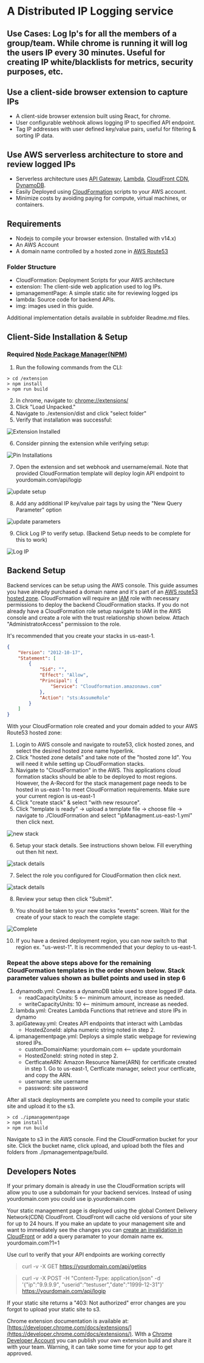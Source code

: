# A Distributed IP Logging service

## Use Cases: Log Ip's for all the members of a group/team. While chrome is running it will log the users IP every 30 minutes. Useful for creating IP white/blacklists for metrics, security purposes, etc.

## Use a client-side browser extension to capture IPs

- A client-side browser extension built using React, for chrome.
- User configurable webhook allows logging IP to specified API endpoint.
- Tag IP addresses with user defined key/value pairs, useful for filtering & sorting IP data.

## Use AWS serverless architecture to store and review logged IPs

- Serverless architecture uses [API Gateway](https://aws.amazon.com/api-gateway/), [Lambda](https://aws.amazon.com/lambda/), [CloudFront CDN](https://aws.amazon.com/cloudfront/), [DynamoDB](https://aws.amazon.com/dynamodb/).
- Easily Deployed using [CloudFormation](https://aws.amazon.com/CloudFormation/) scripts to your AWS account.
- Minimize costs by avoiding paying for compute, virtual machines, or containers.

## Requirements

- Nodejs to compile your browser extension. (Installed with v14.x)
- An AWS Account
- A domain name controlled by a hosted zone in [AWS Route53](https://aws.amazon.com/route53/)

### Folder Structure

- CloudFormation: Deployment Scripts for your AWS architecture
- extension: The client-side web application used to log IPs.
- ipmanagementPage: A simple static site for reviewing logged ips
- lambda: Source code for backend APIs.
- img: images used in this guide.

 Additional implementation details available in subfolder Readme.md files.

## Client-Side Installation & Setup

### Required [Node Package Manager(NPM)](https://www.npmjs.com/)

1. Run the following commands from the CLI:

```CLI
> cd /extension
> npm install
> npm run build
```

2. In chrome, navigate to:  [chrome://extensions/](chrome://extensions/)
3. Click "Load Unpacked."
4. Navigate to ./extension/dist and click "select folder"
5. Verify that installation was successful:

![Extension Installed](./img/extensionInstalled.png)

6. Consider pinning the extension while verifying setup:

![Pin Installations](./img/pintExtension.png)

7. Open the extension and set webhook and username/email. Note that provided CloudFormation template will deploy login API endpoint to yourdomain.com/api/logip

![update setup](./img/update.png)

8. Add any additional IP key/value pair tags by using the "New Query Parameter" option

![update parameters](./img/param.png)

9. Click Log IP to verify setup. (Backend Setup needs to be complete for this to work)

![Log IP](./img/log.png)

## Backend Setup

Backend services can be setup using the AWS console.
This guide assumes you have already purchased a domain name and it's part of an [AWS route53 hosted zone](https://docs.aws.amazon.com/Route53/latest/DeveloperGuide/hosted-zones-working-with.html).
CloudFormation will require an [IAM](https://aws.amazon.com/iam/) role with necessary permissions to deploy the backend CloudFormation stacks.
If you do not already have a CloudFormation role setup navigate to IAM in the AWS console and create a role with the trust relationship shown below. Attach "AdministratorAccess" permission to the role.

It's recommended that you create your stacks in us-east-1.

```JSON
{
    "Version": "2012-10-17",
    "Statement": [
        {
            "Sid": "",
            "Effect": "Allow",
            "Principal": {
                "Service": "Cloudformation.amazonaws.com"
            },
            "Action": "sts:AssumeRole"
        }
    ]
}
```

With your CloudFormation role created and your domain added to your AWS Route53 hosted zone:

1. Login to AWS console and navigate to route53, click hosted zones, and select the desired hosted zone name hyperlink.
2. Click "hosted zone details" and take note of the "hosted zone Id". You will need it while setting up CloudFormation stacks.
3. Navigate to "CloudFormation" in the AWS. This applications cloud formation stacks should be able to be deployed to most regions. However, the A-Record for the stack management page needs to be hosted in us-east-1 to meet CloudFormation requirements. Make sure your current region is us-east-1
4. Click "create stack" & select "with new resource".
5. Click "template is ready" -> upload a template file -> choose file -> navigate to ./CloudFormation and select "ipManagment.us-east-1.yml" then click next.

![new stack](./img/newstack.png)

6. Setup your stack details. See instructions shown below. Fill everything out then hit next.

![stack details](./img/stackParams.png)

7. Select the role you configured for CloudFormation then click next.

![stack details](./img/setRole.png)

8. Review your setup then click "Submit".

9. You should be taken to your new stacks "events" screen. Wait for the create of your stack to reach the complete stage:

![Complete](./img/stackComplete.png)

10. If you have a desired deployment region, you can now switch to that region ex. "us-west-1". It is recommended that your deploy to us-east-1.

### Repeat the above steps above for the remaining CloudFormation templates in the order shown below. Stack parameter values shown as bullet points and used in step 6

1. dynamodb.yml: Creates a dynamoDB table used to store logged IP data.
    - readCapacityUnits: 5 <-- minimum amount, increase as needed.
    - writeCapacityUnits: 10 <-- minimum amount, increase as needed.
2. lambda.yml: Creates Lambda Functions that retrieve and store IPs in dynamo
3. apiGateway.yml: Creates API endpoints that interact with Lambdas
    - HostedZoneId: alpha numeric string noted in step 2.
4. ipmanagementpage.yml: Deploys a simple static webpage for reviewing stored IPs.
    - customDomainName: yourdomain.com <-- update yourdomain
    - HostedZoneId: string noted in step 2.
    - CertficateARN: Amazon Resource Name(ARN) for certificate created in step 1. Go to us-east-1, Certficate manager, select your certficate, and copy the ARN.
    - username: site username
    - password: site password

 After all stack deployments are complete you need to compile your static site and upload it to the s3.

```CLI
> cd ./ipmanagementpage
> npm install
> npm run build
```

Navigate to s3 in the AWS console. Find the CloudFormation bucket for your site. Click the bucket name, click upload, and upload both the files and folders from ./ipmanagementpage/build.

## Developers Notes

If your primary domain is already in use the CloudFormation scripts will allow you to use a subdomain for your backend services. Instead of using yourdomain.com you could use ip.yourdomain.com

Your static management page is deployed using the global Content Delivery Network(CDN) CloudFront. CloudFront will cache old versions of your site for up to 24 hours. If you make an update to your management site and want to immediately see the changes you can [create an invalidation in CloudFront](https://docs.aws.amazon.com/AmazonCloudFront/latest/DeveloperGuide/Invalidation.html) or add a query paramater to your domain name ex. yourdomain.com?1=1

Use curl to verify that your API endpoints are working correctly

> curl -v -X GET https://yourdomain.com/api/getips

> curl -v -X POST -H "Content-Type: application/json" -d '{"ip":"9.9.9.9", "userid":"testuser","date":"1999-12-31"}' https://yourdomain.com/api/logip

If your static site returns a "403: Not authorized" error changes are you forgot to upload your static site to s3.

Chrome extension documentation is available at: [https://developer.chrome.com/docs/extensions/](https://developer.chrome.com/docs/extensions/). WIth a [Chrome Developer Account](https://developer.chrome.com/docs/webstore/register/) you can publish your own extension build and share it with your team. Warning, it can take some time for your app to get approved.
